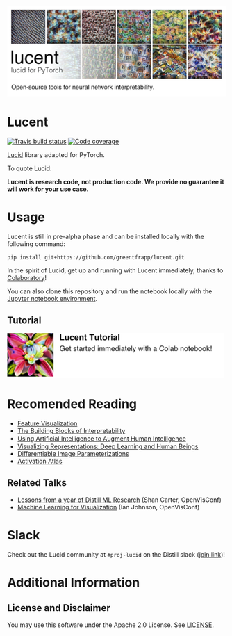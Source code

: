 ![](images/lucent_header.jpg)

# Lucent

<!--*It's still magic even if you know how it's done. GNU Terry Pratchett*-->

[![Travis build status](https://img.shields.io/travis/greentfrapp/lucent.svg)](https://travis-ci.org/greentfrapp/lucent)
[![Code coverage](https://img.shields.io/coveralls/github/greentfrapp/lucent.svg)](https://coveralls.io/github/greentfrapp/lucent)

[Lucid](https://github.com/tensorflow/lucid) library adapted for PyTorch.

To quote Lucid:

**Lucent is research code, not production code. We provide no guarantee it will work for your use case.**

# Usage

Lucent is still in pre-alpha phase and can be installed locally with the following command:

```
pip install git+https://github.com/greentfrapp/lucent.git
```

In the spirit of Lucid, get up and running with Lucent immediately, thanks to [Colaboratory](https://colab.research.google.com/notebooks/welcome.ipynb)! 

You can also clone this repository and run the notebook locally with the [Jupyter notebook environment](http://jupyter.org/install.html).

## Tutorial

<a href="https://colab.research.google.com/github/greentfrapp/lucent/blob/master/notebooks/tutorial.ipynb">
<img src="images/card_1_tutorial.jpg" width="500" alt=""></img>
</a>

# Recomended Reading

* [Feature Visualization](https://distill.pub/2017/feature-visualization/)
* [The Building Blocks of Interpretability](https://distill.pub/2018/building-blocks/)
* [Using Artiﬁcial Intelligence to Augment Human Intelligence](https://distill.pub/2017/aia/)
* [Visualizing Representations: Deep Learning and Human Beings](http://colah.github.io/posts/2015-01-Visualizing-Representations/)
* [Differentiable Image Parameterizations](https://distill.pub/2018/differentiable-parameterizations/)
* [Activation Atlas](https://distill.pub/2019/activation-atlas/)

## Related Talks
* [Lessons from a year of Distill ML Research](https://www.youtube.com/watch?v=jlZsgUZaIyY) (Shan Carter, OpenVisConf)
* [Machine Learning for Visualization](https://www.youtube.com/watch?v=6n-kCYn0zxU) (Ian Johnson, OpenVisConf)

# Slack

Check out the Lucid community at `#proj-lucid` on the Distill slack ([join link](http://slack.distill.pub))!

# Additional Information

## License and Disclaimer

You may use this software under the Apache 2.0 License. See [LICENSE](LICENSE).
